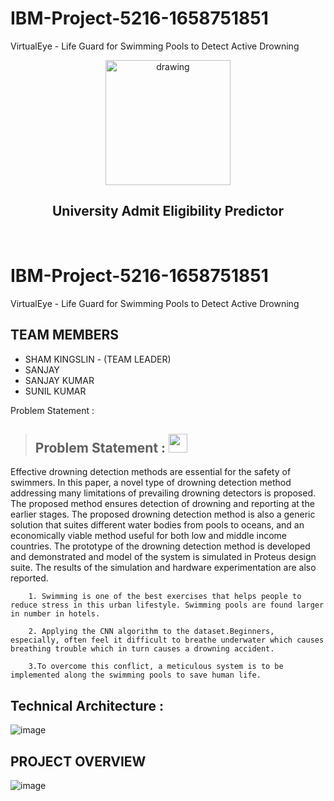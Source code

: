 # IBM-Project-5216-1658751851
VirtualEye - Life Guard for Swimming Pools to Detect Active Drowning
<br>
<div align="center">
<img src="https://upload.wikimedia.org/wikipedia/commons/5/51/IBM_logo.svg"  align="center" alt="drawing" width="200" />
  <h2 align="center"> University Admit Eligibility Predictor <br></h2>

  </div>
 <br> 


# IBM-Project-5216-1658751851

VirtualEye - Life Guard for Swimming Pools to Detect Active Drowning


## TEAM MEMBERS
- SHAM KINGSLIN  - (TEAM LEADER) 
- SANJAY
- SANJAY KUMAR
- SUNIL KUMAR

Problem Statement :  
>## Problem Statement : <img src="https://media3.giphy.com/media/PiAjGFVGKd9vvhrxLa/giphy.gif?cid=ecf05e47q3eaer6sqflvudf7hihc8qzeq95zw7nga3pcbccc&rid=giphy.gif&ct=s" width="30px">

   Effective drowning detection methods are essential
for the safety of swimmers. In this paper, a novel type of
drowning detection method addressing many limitations of
prevailing drowning detectors is proposed. The proposed
method ensures detection of drowning and reporting at the
earlier stages. The proposed drowning detection method is also
a generic solution that suites different water bodies from pools
to oceans, and an economically viable method useful for both
low and middle income countries. The prototype of the
drowning detection method is developed and demonstrated and
model of the system is simulated in Proteus design suite. The
results of the simulation and hardware experimentation are also
reported. 

        1. Swimming is one of the best exercises that helps people to reduce stress in this urban lifestyle. Swimming pools are found larger in number in hotels.

        2. Applying the CNN algorithm to the dataset.Beginners, especially, often feel it difficult to breathe underwater which causes breathing trouble which in turn causes a drowning accident.

        3.To overcome this conflict, a meticulous system is to be implemented along the swimming pools to save human life.

## Technical Architecture : 

![image](https://user-images.githubusercontent.com/96305967/192237739-876694f0-c23e-4ccb-8f38-a1d7d627809e.png)

## PROJECT OVERVIEW
![image](https://user-images.githubusercontent.com/96305967/192242066-924d8cd1-f1f0-4176-b6d1-4bb6224a586e.png)
